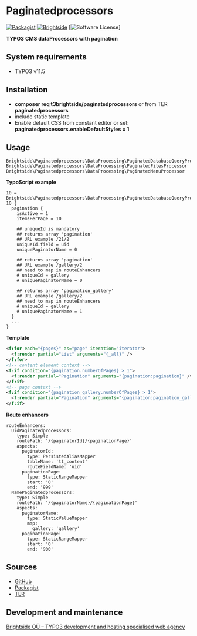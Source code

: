 # Paginatedprocessors
[![Packagist](https://img.shields.io/packagist/v/t3brightside/paginatedprocessors.svg?style=flat)](https://packagist.org/packages/t3brightside/paginatedprocessors)
[![Brightside](https://img.shields.io/badge/by-t3brightside.com-orange.svg?style=flat)](https://t3brightside.com)
[![Software License](https://img.shields.io/badge/license-GPLv2-brightgreen.svg?style=flat)]

**TYPO3 CMS dataProcessors with pagination**

## System requirements

- TYPO3 v11.5

## Installation

 - **composer req t3brightside/paginatedprocessors** or from TER **paginatedprocessors**
 - include static template
 - Enable default CSS from constant editor or set:<br /> **paginatedprocessors.enableDefaultStyles = 1**


## Usage
```
Brightside\Paginatedprocessors\DataProcessing\PaginatedDatabaseQueryProcessor
Brightside\Paginatedprocessors\DataProcessing\PaginatedFilesProcessor
Brightside\Paginatedprocessors\DataProcessing\PaginatedMenuProcessor
```
**TypoScript example**
```
10 = Brightside\Paginatedprocessors\DataProcessing\PaginatedDatabaseQueryProcessor
10 {
  pagination {
    isActive = 1
    itemsPerPage = 10

    ## uniqueId is mandatory
    ## returns array 'pagination'
    ## URL example /21/2
    uniqueId.field = uid
    uniquePaginatorName = 0

    ## returns array 'pagination'
    ## URL example /gallery/2
    ## need to map in routeEnhancers
    # uniqueId = gallery
    # uniquePaginatorName = 0

    ## returns array 'pagination_gallery'
    ## URL example /gallery/2
    ## need to map in routeEnhancers
    # uniqueId = gallery
    # uniquePaginatorName = 1
  }
  ...
}
```
**Template**
```XML
<f:for each="{pages}" as="page" iteration="iterator">
  <f:render partial="List" arguments="{_all}" />
</f:for>
<!-- content element context -->
<f:if condition="{pagination.numberOfPages} > 1">
  <f:render partial="Pagination" arguments="{pagination:pagination}" />
</f:if>
<!-- page context -->
<f:if condition="{pagination_gallery.numberOfPages} > 1">
  <f:render partial="Pagination" arguments="{pagination:pagination_gallery}" />
</f:if>
```
**Route enhancers**
```
routeEnhancers:
  UidPaginatedprocessors:
    type: Simple
    routePath: '/{paginatorId}/{paginationPage}'
    aspects:
      paginatorId:
        type: PersistedAliasMapper
        tableName: 'tt_content'
        routeFieldName: 'uid'
      paginationPage:
        type: StaticRangeMapper
        start: '0'
        end: '999'
  NamePaginatedprocessors:
    type: Simple
    routePath: '/{paginatorName}/{paginationPage}'
    aspects:
      paginatorName:
        type: StaticValueMapper
        map:
          gallery: 'gallery'
      paginationPage:
        type: StaticRangeMapper
        start: '0'
        end: '900'
```

## Sources

-  [GitHub](https://github.com/t3brightside/paginatedprocessors)
-  [Packagist](https://packagist.org/packages/t3brightside/paginatedprocessors)
-  [TER](https://extensions.typo3.org/extension/paginatedprocessors/)

## Development and maintenance

[Brightside OÜ – TYPO3 development and hosting specialised web agency](https://t3brightside.com/ )

